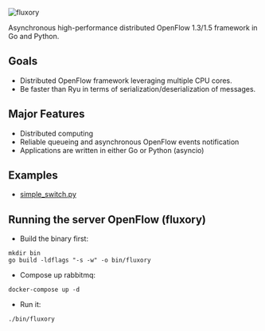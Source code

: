 
![fluxory](
https://lh3.googleusercontent.com/uccVAZW63u72EAUsQ-SSGIuQD8bf7-2lITgrhXQ6X2ZwyT0hN3yH2DJwZ43kJTLp5JDXzYD-_XQkddc5UCoeRyVvlqgx5X_UtnXndyGVKYAIJrRsnzP9vVyNRlmM4nDl1IuXCCLXUj9WZRrYqzJZ0g8FK_FbNphNkEvuKNiv2I4A_uflpF2euuEjtLWuwm18GB9uoByvhWxVUmEgZHKBMWkFw_aR0sNgRbjtgKCJlQOqjAWyvdgZbhhh5SYJ2IXQk3XV814cTq419wyZtX1SDEWX_bpAjqB1HyAzVJEbdEsp-R5qPHG6eLYcpJXJ8Td1VG1Kg_Mal6uGzIw7MOBKash3_E0XEjlnNdV3EDRNgiXzn9WId5UQm7InkeHFjvn-onG13v0NMr_nf9BRLgQNbycahiEmCyaJfOtobBcNXi5MYpfQ77ICZ7VJTeMNiy7js4pgHACDkCw6rXmmKlNJj1lxFs4ZsvFXyX77yZGQdEX_cJnU834sjDhyO1GKihDcFY0QUHfoBwcNPsRstnN8osbnvTWhHFsl5HvF5Fp_oQZHigSX4kk-IANA6v8ds63CgC7K1qHdIKBSWmOEonqbUgsqwAnUnKEJxQuU9cciAfVAxyGT4y3gJMOnHZnDG5jzAUEd-m1eF8jb05WGuEjWRg5KiaHpHA=w500-h180-no)

Asynchronous high-performance distributed OpenFlow 1.3/1.5 framework in Go and Python.

## Goals

- Distributed OpenFlow framework leveraging multiple CPU cores.
- Be faster than Ryu in terms of serialization/deserialization of messages.

## Major Features

- Distributed computing
- Reliable queueing and asynchronous OpenFlow events notification
- Applications are written in either Go or Python (asyncio)

## Examples

- [simple_switch.py](./examples/simple_switch.py)

## Running the server OpenFlow (fluxory)

- Build the binary first:

```
mkdir bin
go build -ldflags "-s -w" -o bin/fluxory
```

- Compose up rabbitmq:

```
docker-compose up -d
```

- Run it:

```
./bin/fluxory
```
